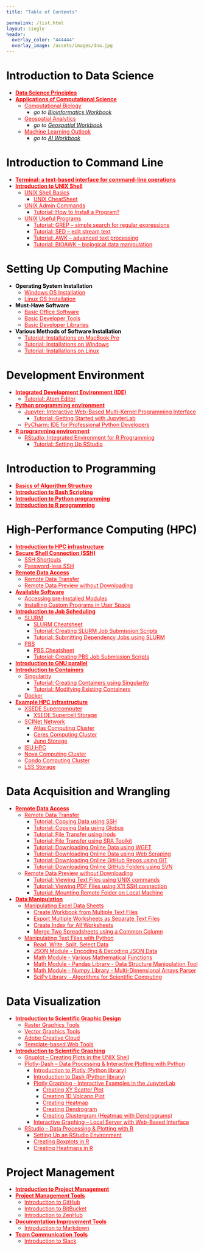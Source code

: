 ```yaml
---
title: "Table of Contents"

permalink: /list.html
layout: single
header:
  overlay_color: "444444"
  overlay_image: /assets/images/dna.jpg
---
```



# <span style="color:black">Introduction to Data Science</span>
* **<a href="" style="color: red;">Data Science Principles</a>**                <!--- **[Data Science Principles]()** -->
* **<a href="" style="color: red;">Applications of Computational Science</a>**  <!--- **[Applications of Computational Science]()** -->
  * <a href="" style="color: red;">Computational Biology</a>                    <!--- [Computational Biology]() -->
    * *go to [Bioinformatics Workbook](https://bioinformaticsworkbook.org/)*
  * <a href="" style="color: red;">Geospatial Analytics</a>                     <!--- [Computational Biology]() -->
    * *go to [Geospatial Workbook](https://geospatial.101workbook.org)*
  * <a href="" style="color: red;">Machine Learning Outlook</a>                 <!--- [Machine Learning Outlook]() -->
    * *go to [AI Workbook](https://isugenomics.github.io/AI-workbook/)*


# <span style="color:black">Introduction to Command Line</span>
* **<a href="" style="color: red;">Terminal: a text-based interface for command-line operations</a>**   <!--- **[Terminal: a text-based interface for command-line operations]()** -->
* **<a href="" style="color: red;">Introduction to UNIX Shell</a>**             <!--- **[Introduction to Unix Shell]()** -->
  * <a href="" style="color: red;">UNIX Shell Basics</a>                        <!--- [UNIX Shell Basics]() -->
    * <a href="" style="color: red;">UNIX CheatSheet</a>                        <!--- [UNIX CheatSheet]() -->
  * <a href="" style="color: red;">UNIX Admin Commands</a>                      <!--- [Unix Admin Commands]() -->
    * <a href="" style="color: red;">Tutorial: How to Install a Program?</a>    <!--- [Tutorial: How to Install a Program?]() -->
  * <a href="" style="color: red;">UNIX Useful Programs</a>                     <!--- [UNIX Useful Programs]() -->
    * <a href="" style="color: red;">Tutorial: GREP – simple search for regular expressions</a>     <!--- [Tutorial: GREP – simple search for regular expressions]() -->
    * <a href="" style="color: red;">Tutorial: SED – edit stream text</a>       <!--- [Tutorial: SED – edit stream text]() -->
    * <a href="" style="color: red;">Tutorial: AWK – advanced text processing</a>                  <!--- [Tutorial: AWK – advanced text processing]() -->
    * <a href="" style="color: red;">Tutorial: BIOAWK – biological data manipulation</a>           <!--- [Tutorial: BIOAWK – biological data manipulation]() -->


# <span style="color:black">Setting Up Computing Machine</span>
* **<span style="color:black">Operating System Installation</span>**
  * <a href="" style="color: red;">Windows OS Installation</a>                  <!--- [Windows OS Installation]() -->
  * <a href="" style="color: red;">Linux OS Installation</a>                    <!--- [Linux OS Installation]() -->
* **<span style="color:black">Must-Have Software</span>**
  * <a href="" style="color: red;">Basic Office Software</a>                    <!--- [Basic Office Software]() -->
  * <a href="" style="color: red;">Basic Developer Tools</a>                    <!--- [Basic Developer Tools]() -->
  * <a href="" style="color: red;">Basic Developer Libraries</a>                <!--- [Basic Developer Libraries]() -->
* **<span style="color:black">Various Methods of Software Installation</span>**
  * <a href="" style="color: red;">Tutorial: Installations on MacBook Pro</a>   <!--- [Tutorial: Installations on MacBook Pro]() -->
  * <a href="" style="color: red;">Tutorial: Installations on Windows</a>       <!--- [Tutorial: Installations on Windows]() -->
  * <a href="" style="color: red;">Tutorial: Installations on Linux</a>         <!--- [Tutorial: Installations on Windows]() -->


# <span style="color:black">Development Environment</span>
* **<a href="" style="color: red;">Integrated Development Environment (IDE)</a>**  <!--- **[Integrated Development Environment (IDE)]()** -->
  * <a href="" style="color: red;">Tutorial: Atom Editor</a>                    <!--- [Atom Editor]() -->
* **<a href="" style="color: red;">Python programming environment</a>**         <!--- **[Python programming environment]()** -->
  * <a href="" style="color: red;">Jupyter: Interactive Web-Based Multi-Kernel Programming Interface</a>   <!--- [Jupyter: Interactive Web-Based Multi-Kernel Programming Interface]() -->
    * <a href="" style="color: red;">Tutorial: Getting Started with JupyterLab </a>      <!--- [Getting Started with JupyterLab]() -->
  * <a href="" style="color: red;">PyCharm: IDE for Professional Python Developers</a>   <!--- [PyCharm: IDE for Professional Python Developers]() -->
* **<a href="" style="color: red;">R programming environment</a>**              <!--- **[R programming environment]()** -->
  * <a href="" style="color: red;">RStudio: Integrated Environment for R Programming</a> <!--- [RStudio: Integrated Environment for R Programming]() -->
    * <a href="" style="color: red;">Tutorial: Setting Up RStudio</a>           <!--- [Tutorial: Setting Up RStudio]() -->


# <span style="color:black">Introduction to Programming</span>
* **<a href="" style="color: red;">Basics of Algorithm Structure</a>**          <!--- **[Basics of Algorithm Structure]()** -->
* **<a href="" style="color: red;">Introduction to Bash Scripting</a>**         <!--- **[Introduction to Bash Scripting]()** -->
* **<a href="" style="color: red;">Introduction to Python programming</a>**     <!--- **[Introduction to Python programming]()** -->
* **<a href="" style="color: red;">Introduction to R programming</a>**          <!--- **[Introduction to R programming]()** -->


# <span style="color:black">High-Performance Computing (HPC)</span>
* **<a href="" style="color: red;">Introduction to HPC infrastructure</a>**     <!--- **[Introduction to HPC infrastructure]()** -->
* **<a href="" style="color: red;">Secure Shell Connection (SSH)</a>**          <!--- **[Secure Shell Connection (SSH)]()** -->
  * <a href="" style="color: red;">SSH Shortcuts</a>                            <!--- [SSH Shortcuts]() -->
  * <a href="" style="color: red;">Password-less SSH</a>                        <!--- [Password-less SSH]() -->
* **<a href="" style="color: red;">Remote Data Access</a>**                     <!--- **[Remote Data Access]()** -->
  * <a href="" style="color: red;">Remote Data Transfer</a>                     <!--- [Remote Data Transfer]() -->
  * <a href="" style="color: red;">Remote Data Preview without Downloading</a>  <!--- [Remote Data Preview without Downloading]() -->
* **<a href="" style="color: red;">Available Software</a>**                     <!--- **[Available Software]()** -->
  * <a href="" style="color: red;">Accessing pre-Installed Modules</a>          <!--- [Accessing pre-Installed Modules]() -->
  * <a href="" style="color: red;">Installing Custom Programs in User Space</a> <!--- [Installing Custom Programs in User Space]() -->
* **<a href="" style="color: red;">Introduction to Job Scheduling</a>**         <!--- **[Introduction to Job Scheduling]()** -->
  * <a href="" style="color: red;">SLURM</a>                                    <!--- [SLURM]() -->
    * <a href="" style="color: red;">SLURM Cheatsheet</a>                       <!--- [SLURM Cheatsheet]() -->
    * <a href="" style="color: red;">Tutorial: Creating SLURM Job Submission Scripts</a>  <!--- [Tutorial: Creating SLURM Job Submission Scripts]() -->
    * <a href="" style="color: red;">Tutorial: Submitting Dependency Jobs using SLURM</a>  <!--- [Tutorial: Submitting Dependency Jobs using SLURM]() -->
  * <a href="" style="color: red;">PBS</a>                                      <!--- [PBS]() -->
    * <a href="" style="color: red;">PBS Cheatsheet</a>                         <!--- [SLURM Cheatsheet]() -->
    * <a href="" style="color: red;">Tutorial: Creating PBS Job Submission Scripts</a>  <!--- [Tutorial: Creating SLURM Job Submission Scripts]() -->
* **<a href="" style="color: red;">Introduction to GNU parallel</a>**           <!--- **[Introduction to GNU parallel]()** -->
* **<a href="" style="color: red;">Introduction to Containers</a>**             <!--- **[Introduction to Containers]()** -->
  * <a href="" style="color: red;">Singularity</a>                              <!--- [Singularity]() -->
    * <a href="" style="color: red;">Tutorial: Creating Containers using Singularity</a>   <!--- [Tutorial: Creating Containers using Singularity]() -->
    * <a href="" style="color: red;">Tutorial: Modifying Existing Containers</a><!--- [Tutorial: Modifying Existing Containers]() -->
  * <a href="" style="color: red;">Docker</a>                                   <!--- [Docker]() -->
* **<a href="" style="color: red;">Example HPC infrastructure</a>**             <!--- **[Example HPC infrastructure]()** -->
  * <a href="" style="color: red;">XSEDE Supercomputer</a>                      <!--- [XSEDE supercomputer]() -->
    * <a href="" style="color: red;">XSEDE Supercell Storage</a>                <!--- [XSEDE Supercell Storage]() -->
  * <a href="" style="color: red;">SCINet Network</a>                           <!--- [SCINet Network]() -->
    * <a href="" style="color: red;">Atlas Computing Cluster</a>                <!--- [Atlas Computing Cluster]() -->
    * <a href="" style="color: red;">Ceres Computing Cluster</a>                <!--- [Ceres Computing Cluster]() -->
    * <a href="" style="color: red;">Juno Storage</a>                           <!--- [Juno Storage]() -->
  * <a href="" style="color: red;">ISU HPC</a>                                  <!--- [SCINet Network]() -->
   * <a href="" style="color: red;">Nova Computing Cluster</a>                  <!--- [Nova Computing Cluster]() -->
   * <a href="" style="color: red;">Condo Computing Cluster</a>                 <!--- [Condo Computing Cluster]() -->
   * <a href="" style="color: red;">LSS Storage</a>                             <!--- [LSS Storage]() -->


# <span style="color:black">Data Acquisition and Wrangling</span>
* **<a href="" style="color: red;">Remote Data Access</a>**                     <!--- **[Remote Data Access]()** -->
  * <a href="" style="color: red;">Remote Data Transfer</a>                     <!--- [Remote Data Transfer]() -->
    * <a href="" style="color: red;">Tutorial: Copying Data using SSH</a>       <!--- [Tutorial: Copying Data using SSH]() -->
    * <a href="" style="color: red;">Tutorial: Copying Data using Globus</a>    <!--- [Tutorial: Copying Data using Globus]() -->
    * <a href="" style="color: red;">Tutorial: File Transfer using irods</a>    <!--- [Tutorial: File Transfer using irods]() -->
    * <a href="" style="color: red;">Tutorial: File Transfer using SRA Toolkit</a>   <!--- [Tutorial: File Transfer using SRA Toolkit]() -->
    * <a href="" style="color: red;">Tutorial: Downloading Online Data using WGET</a>   <!--- [Tutorial: Downloading Online Data using WGET]() -->
    * <a href="" style="color: red;">Tutorial: Downloading Online Data using Web Scraping</a>  <!--- [Tutorial: Downloading Online Data using Web Scraping]() -->
    * <a href="" style="color: red;">Tutorial: Downloading Online GitHub Repos using GIT</a>   <!--- [Tutorial: Downloading Online GitHub Repos using GIT]() -->
    * <a href="" style="color: red;">Tutorial: Downloading Online GitHub Folders using SVN</a> <!--- [Tutorial: Downloading Online GitHub Folders using SVN]() -->
  * <a href="" style="color: red;">Remote Data Preview without Downloading</a>  <!--- [Remote Data Preview without Downloading]() -->
    * <a href="" style="color: red;">Tutorial: Viewing Text Files using UNIX commands</a>      <!--- [Tutorial: Viewing Text Files using UNIX commands]() -->
    * <a href="" style="color: red;">Tutorial: Viewing PDF Files using X11 SSH connection </a> <!--- [Tutorial: Viewing PDF Files using X11 SSH connection ]() -->
    * <a href="" style="color: red;">Tutorial: Mounting Remote Folder on Local Machine</a>     <!--- [Tutorial: Mounting Remote Folder on Local Machine]() -->
* **<a href="" style="color: red;">Data Manipulation</a>**                      <!--- **[Data Manipulation]()** -->
  * <a href="" style="color: red;">Manipulating Excel Data Sheets</a>           <!--- [Manipulating Excel Data Sheets]() -->
    * <a href="" style="color: red;">Create Workbook from Multiple Text Files</a>     <!--- [Create Workbook from Multiple Text Files]() -->
    * <a href="" style="color: red;">Export Multiple Worksheets as Separate Text Files</a>     <!--- [Export Multiple Worksheets as Separate Text Files]() -->
    * <a href="" style="color: red;">Create Index for All Worksheets</a>        <!--- [Create Index for All Worksheets]() -->
    * <a href="" style="color: red;">Merge Two Spreadsheets using a Common Column</a> <!--- [Merge Two Spreadsheets using a Common Column]() -->
  * <a href="" style="color: red;">Manipulating Text Files with Python</a>      <!--- [Manipulating Text Files with Python]() -->
    * <a href="" style="color: red;">Read, Write, Split, Select Data</a>        <!--- [Read, Write, Split, Select Data]() -->
    * <a href="" style="color: red;">JSON Module - Encoding & Decoding JSON Data</a>    <!--- [JSON Module - Encoding & Decoding JSON Data]() -->
    * <a href="" style="color: red;">Math Module - Various Mathematical Functions</a>   <!--- [Math Module - Various Mathematical Functions]() -->
    * <a href="" style="color: red;">Math Module - Pandas Library - Data Structure Manipulation Tool</a>   <!--- [Pandas Library - Data Structure Manipulation Tool]() -->
    * <a href="" style="color: red;">Math Module - Numpy Library - Multi-Dimensional Arrays Parser</a>   <!--- [Numpy Library - Multi-Dimensional Arrays Parser]() -->
    * <a href="" style="color: red;">SciPy Library - Algorithms for Scientific Computing</a>   <!--- [SciPy Library - Algorithms for Scientific Computing]() -->


# <span style="color:black">Data Visualization</span>
* **<a href="" style="color: red;">Introduction to Scientific Graphic Design</a>**    <!--- **[Introduction to Scientific Graphic Design]()** -->
  * <a href="" style="color: red;">Raster Graphics Tools</a>                    <!--- [Raster Graphics Tools]() -->
  * <a href="" style="color: red;">Vector Graphics Tools</a>                    <!--- [Vector Graphics Tools]() -->
  * <a href="" style="color: red;">Adobe Creative Cloud</a>                     <!--- [Adobe Creative Cloud]() -->
  * <a href="" style="color: red;">Template-based Web Tools</a>                 <!--- [Template-based Web Tools]() -->
* **<a href="" style="color: red;">Introduction to Scientific Graphing</a>**    <!--- **[Introduction to Scientific Graphing]()** -->
  * <a href="" style="color: red;">Gnuplot – Creating Plots in the UNIX Shell</a>     <!--- [Gnuplot – Creating Plots in the UNIX Shell]() -->
  * <a href="" style="color: red;">Plotly-Dash – Data Processing & Interactive Plotting with Python</a>    <!--- [Plotly-Dash – Data Processing & Interactive Plotting with Python]() -->
    * <a href="" style="color: red;">Introduction to Plotly (Python library)</a>      <!--- [Introduction to Plotly (Python library)]() -->
    * <a href="" style="color: red;">Introduction to Dash (Python library)</a>        <!--- [Introduction to Dash (Python library)]() -->
    * <a href="" style="color: red;">Plotly Graphing - Interactive Examples in the JupyterLab</a>   <!--- [Plotly Graphing - Interactive Examples in the JupyterLab]() -->
      * <a href="" style="color: red;">Creating XY Scatter Plot</a>               <!--- [Creating XY Scatter Plot]() -->
      * <a href="" style="color: red;">Creating 1D Volcano Plot</a>               <!--- [Creating 1D Volcano Plot]() -->
      * <a href="" style="color: red;">Creating Heatmap</a>                       <!--- [Creating Heatmap]() -->
      * <a href="" style="color: red;">Creating Dendrogram</a>                    <!--- [Creating Dendrogram]() -->
      * <a href="" style="color: red;">Creating Clustergram (Heatmap with Dendrograms)</a>  <!--- [Creating Clustergram (Heatmap with Dendrograms)]() -->
    * <a href="" style="color: red;">Interactive Graphing – Local Server with Web-Based Interface</a>   <!--- [Interactive Graphing – Local Server with Web-Based Interface]() -->
  * <a href="" style="color: red;">RStudio – Data Processing & Plotting with R</a>    <!--- [RStudio – data processing & plotting with R]() -->
    * <a href="" style="color: red;">Setting Up an RStudio Environment</a>      <!--- [Setting Up an RStudio Environment]() -->
    * <a href="" style="color: red;">Creating Boxplots in R</a>                 <!--- [Creating Boxplots in R]() -->
    * <a href="" style="color: red;">Creating Heatmaps in R</a>                 <!--- [Creating Heatmaps in R]() -->

# <span style="color:black">Project Management</span>
* **<a href="" style="color: red;">Introduction to Project Management</a>**     <!--- **[Introduction to Project Management]()** -->
* **<a href="" style="color: red;">Project Management Tools</a>**               <!--- **[Project Management Tools]()** -->
  * <a href="" style="color: red;">Introduction to GitHub</a>                   <!--- [Introduction to GitHub]() -->
  * <a href="" style="color: red;">Introduction to BitBucket</a>                <!--- [Introduction to BitBucket]() -->
  * <a href="" style="color: red;">Introduction to ZenHub</a>                   <!--- [Introduction to ZenHub]() -->
* **<a href="" style="color: red;">Documentation Improvement Tools</a>**        <!--- **[Documentation Improvement Tools]()** -->
  * <a href="" style="color: red;">Introduction to Markdown</a>                 <!--- [Introduction to Markdown]() -->
* **<a href="" style="color: red;">Team Communication Tools</a>**               <!--- **[Team Communication Tools]()** -->
  * <a href="" style="color: red;">Introduction to Slack</a>                    <!--- [Introduction to Slack]() -->
